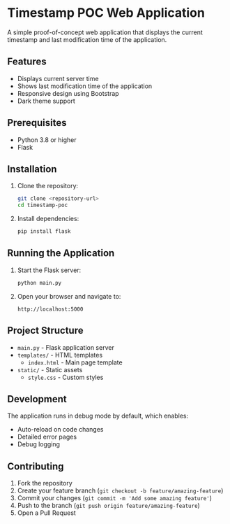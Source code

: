 # Timestamp POC Web Application

A simple proof-of-concept web application that displays the current timestamp and last modification time of the application.

## Features

- Displays current server time
- Shows last modification time of the application
- Responsive design using Bootstrap
- Dark theme support

## Prerequisites

- Python 3.8 or higher
- Flask

## Installation

1. Clone the repository:
   ```bash
   git clone <repository-url>
   cd timestamp-poc
   ```

2. Install dependencies:
   ```bash
   pip install flask
   ```

## Running the Application

1. Start the Flask server:
   ```bash
   python main.py
   ```

2. Open your browser and navigate to:
   ```
   http://localhost:5000
   ```

## Project Structure

- `main.py` - Flask application server
- `templates/` - HTML templates
  - `index.html` - Main page template
- `static/` - Static assets
  - `style.css` - Custom styles

## Development

The application runs in debug mode by default, which enables:
- Auto-reload on code changes
- Detailed error pages
- Debug logging

## Contributing

1. Fork the repository
2. Create your feature branch (`git checkout -b feature/amazing-feature`)
3. Commit your changes (`git commit -m 'Add some amazing feature'`)
4. Push to the branch (`git push origin feature/amazing-feature`)
5. Open a Pull Request
   